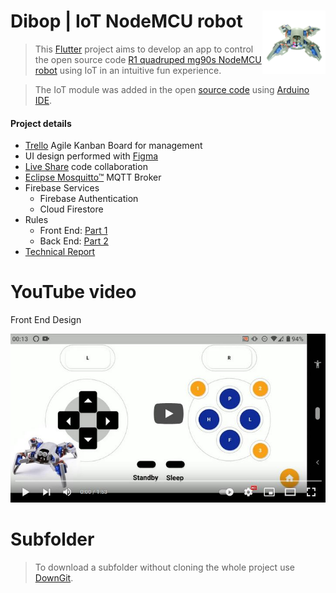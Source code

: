 <div width=100%>
    <img src="sayhi.gif" width="20%" align="right" ><!--style="border-radius: 25pc;"-->
<h1>Dibop | IoT NodeMCU robot</h1>
</div>

> This <a href="https://flutter.dev">Flutter</a> project aims to develop an app to control the open source code <a href="https://pt.aliexpress.com/item/4001217136927.html?spm=a2g0s.9042311.0.0.5ad9b90a2Ll0a8">R1 quadruped mg90s  NodeMCU robot</a> using IoT in an intuitive fun experience.

> The IoT module was added in the open <a href="https://github.com/jclizar/flutter_IoT_nodeMCUrobot/blob/main/arduino/firmware_dibop.ino">source code</a> using <a href="https://www.arduino.cc/en/software">Arduino IDE</a>.

<h4>Project details</h4>

* <a href="https://trello.com/">Trello</a> Agile Kanban Board for management
* UI design performed with <a href="https://www.figma.com">Figma</a>
*  <a href="https://code.visualstudio.com/learn/collaboration/live-share">Live Share</a> code collaboration
* <a href="https://mosquitto.org/">Eclipse Mosquitto™</a> MQTT Broker
* <a hre="https://firebase.google.com/">Firebase</a> Services
    * Firebase Authentication
    * Cloud Firestore
* Rules
    * Front End: <a href="https://github.com/jclizar/flutter_IoT_nodeMCUrobot/blob/main/rules/FlutterProjetoPratico_parte01_fatec.pdf">Part 1</a>
    * Back End: <a href="https://github.com/jclizar/flutter_IoT_nodeMCUrobot/blob/main/rules/FlutterProjetoPratico_parte02_fatec.pdf">Part 2</a>
* <a href="https://github.com/jclizar/flutter_IoT_nodeMCUrobot/blob/main/relTecn/RelatorioTecnicoFlutter.pdf">Technical Report</a>


# YouTube video

Front End Design

<div align=center>
 <a href="https://www.youtube.com/watch?v=Wgah693r-As"><img src="previewYT.JPG">
 </a>
 </div>

# Subfolder 

> To download a subfolder without cloning the whole project use <a href="https://downgit.github.io/#/home">DownGit</a>.
